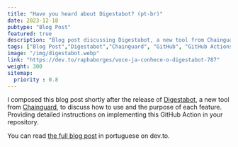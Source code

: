 ```yaml
---
title: "Have you heard about Digestabot? (pt-br)"
date: 2023-12-18
pubtype: "Blog Post"
featured: true
description: "Blog post discussing Digestabot, a new tool from Chainguard, where I explain how to use it and outline the purpose of each feature."
tags: ["Blog Post","Digestabot","Chainguard", "GitHub", "GitHub Actions", "Docker", "Image", "DevOps", "CI/CD"]
image: "/img/digestabot.webp"
link: "https://dev.to/raphaborges/voce-ja-conhece-o-digestabot-787"
weight: 300
sitemap:
  priority : 0.8
---
```


I composed this blog post shortly after the release of [Digestabot](https://github.com/chainguard-dev/digestabot), a new tool from [Chainguard](https://www.chainguard.dev/), to discuss how to use and the purpose of each feature. Providing detailed instructions on implementing this GitHub Action in your repository.

You can read [the full blog post](https://dev.to/raphaborges/voce-ja-conhece-o-digestabot-787) in portuguese on dev.to.